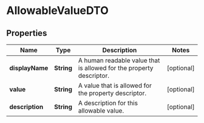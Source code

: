 

# AllowableValueDTO

## Properties

Name | Type | Description | Notes
------------ | ------------- | ------------- | -------------
**displayName** | **String** | A human readable value that is allowed for the property descriptor. |  [optional]
**value** | **String** | A value that is allowed for the property descriptor. |  [optional]
**description** | **String** | A description for this allowable value. |  [optional]



